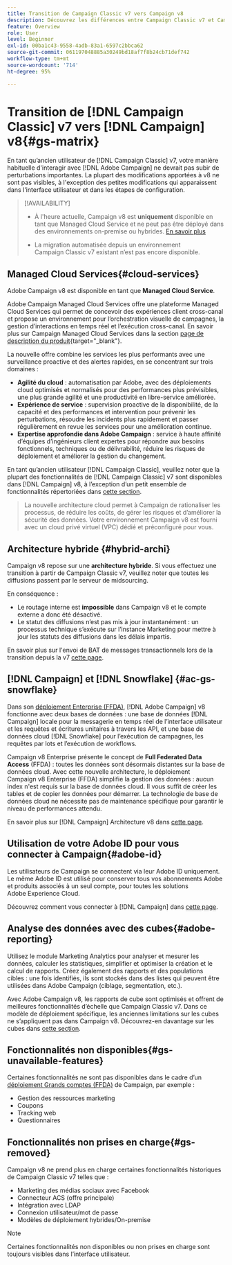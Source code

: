 ```yaml
---
title: Transition de Campaign Classic v7 vers Campaign v8
description: Découvrez les différences entre Campaign Classic v7 et Campaign v8.
feature: Overview
role: User
level: Beginner
exl-id: 00ba1c43-9558-4adb-83a1-6597c2bbca62
source-git-commit: 061197048885a30249bd18af7f8b24cb71def742
workflow-type: tm+mt
source-wordcount: '714'
ht-degree: 95%

---
```


# Transition de [!DNL Campaign Classic] v7 vers [!DNL Campaign] v8{#gs-matrix}

En tant qu’ancien utilisateur de [!DNL Campaign Classic] v7, votre manière habituelle d&#39;interagir avec [!DNL Adobe Campaign] ne devrait pas subir de perturbations importantes. La plupart des modifications apportées à v8 ne sont pas visibles, à l&#39;exception des petites modifications qui apparaissent dans l&#39;interface utilisateur et dans les étapes de configuration.

>[!AVAILABILITY]
>
>* À l&#39;heure actuelle, Campaign v8 est **uniquement** disponible en tant que Managed Cloud Service et ne peut pas être déployé dans des environnements on-premise ou hybrides. [En savoir plus](#cloud-services)
>
>* La migration automatisée depuis un environnement Campaign Classic v7 existant n’est pas encore disponible.


## Managed Cloud Services{#cloud-services}

Adobe Campaign v8 est disponible en tant que **Managed Cloud Service**.

Adobe Campaign Managed Cloud Services offre une plateforme Managed Cloud Services qui permet de concevoir des expériences client cross-canal et propose un environnement pour l’orchestration visuelle de campagnes, la gestion d’interactions en temps réel et l’exécution cross-canal. En savoir plus sur Campaign Managed Cloud Services dans la section [page de description du produit](https://helpx.adobe.com/fr/legal/product-descriptions/adobe-campaign-managed-cloud-services.html){target="_blank"}.

La nouvelle offre combine les services les plus performants avec une surveillance proactive et des alertes rapides, en se concentrant sur trois domaines :

* **Agilité du cloud** : automatisation par Adobe, avec des déploiements cloud optimisés et normalisés pour des performances plus prévisibles, une plus grande agilité et une productivité en libre-service améliorée.
* **Expérience de service** : supervision proactive de la disponibilité, de la capacité et des performances et intervention pour prévenir les perturbations, résoudre les incidents plus rapidement et passer régulièrement en revue les services pour une amélioration continue.
* **Expertise approfondie dans Adobe Campaign** : service à haute affinité d’équipes d’ingénieurs client expertes pour répondre aux besoins fonctionnels, techniques ou de délivrabilité, réduire les risques de déploiement et améliorer la gestion du changement.

En tant qu’ancien utilisateur [!DNL Campaign Classic], veuillez noter que la plupart des fonctionnalités de [!DNL Campaign Classic] v7 sont disponibles dans [!DNL Campaign] v8, à l’exception d’un petit ensemble de fonctionnalités répertoriées dans [cette section](#gs-removed).

>La nouvelle architecture cloud permet à Campaign de rationaliser les processus, de réduire les coûts, de gérer les risques et d’améliorer la sécurité des données. Votre environnement Campaign v8 est fourni avec un cloud privé virtuel (VPC) dédié et préconfiguré pour vous.


## Architecture hybride {#hybrid-archi}

Campaign v8 repose sur une **architecture hybride**. Si vous effectuez une transition à partir de Campaign Classic v7, veuillez noter que toutes les diffusions passent par le serveur de midsourcing.

En conséquence :

* Le routage interne est **impossible** dans Campaign v8 et le compte externe a donc été désactivé.
* Le statut des diffusions n’est pas mis à jour instantanément : un processus technique s’exécute sur l’instance Marketing pour mettre à jour les statuts des diffusions dans les délais impartis.


En savoir plus sur l&#39;envoi de BAT de messages transactionnels lors de la transition depuis la v7 [cette page](../send/transactional-template.md#transition-from-v7).


## [!DNL Campaign] et [!DNL Snowflake] {#ac-gs-snowflake}

Dans son [déploiement Enterprise (FFDA)](../architecture/enterprise-deployment.md), [!DNL Adobe Campaign] v8 fonctionne avec deux bases de données : une base de données [!DNL Campaign] locale pour la messagerie en temps réel de l’interface utilisateur et les requêtes et écritures unitaires à travers les API, et une base de données cloud [!DNL Snowflake] pour l’exécution de campagnes, les requêtes par lots et l’exécution de workflows.

Campaign v8 Enterprise présente le concept de **Full Federated Data Access** (FFDA) : toutes les données sont désormais distantes sur la base de données cloud. Avec cette nouvelle architecture, le déploiement Campaign v8 Enterprise (FFDA) simplifie la gestion des données : aucun index n&#39;est requis sur la base de données cloud. Il vous suffit de créer les tables et de copier les données pour démarrer. La technologie de base de données cloud ne nécessite pas de maintenance spécifique pour garantir le niveau de performances attendu.

En savoir plus sur [!DNL Campaign] Architecture v8 dans [cette page](../architecture/architecture.md).


## Utilisation de votre Adobe ID pour vous connecter à Campaign{#adobe-id}

Les utilisateurs de Campaign se connectent via leur Adobe ID uniquement. Le même Adobe ID est utilisé pour conserver tous vos abonnements Adobe et produits associés à un seul compte, pour toutes les solutions Adobe Experience Cloud.

Découvrez comment vous connecter à [!DNL Campaign] dans [cette page](connect.md).

## Analyse des données avec des cubes{#adobe-reporting}

Utilisez le module Marketing Analytics pour analyser et mesurer les données, calculer les statistiques, simplifier et optimiser la création et le calcul de rapports. Créez également des rapports et des populations cibles : une fois identifiés, ils sont stockés dans des listes qui peuvent être utilisées dans Adobe Campaign (ciblage, segmentation, etc.).

Avec Adobe Campaign v8, les rapports de cube sont optimisés et offrent de meilleures fonctionnalités d’échelle que Campaign Classic v7. Dans ce modèle de déploiement spécifique, les anciennes limitations sur les cubes ne s’appliquent pas dans Campaign v8. Découvrez-en davantage sur les cubes dans [cette section](../../v8/reporting/gs-cubes.md).

## Fonctionnalités non disponibles{#gs-unavailable-features}

Certaines fonctionnalités ne sont pas disponibles dans le cadre d’un [déploiement Grands comptes (FFDA)](../architecture/enterprise-deployment.md) de Campaign, par exemple :

* Gestion des ressources marketing
* Coupons
* Tracking web
* Questionnaires

## Fonctionnalités non prises en charge{#gs-removed}

Campaign v8 ne prend plus en charge certaines fonctionnalités historiques de Campaign Classic v7 telles que :

* Marketing des médias sociaux avec Facebook
* Connecteur ACS (offre principale)
* Intégration avec LDAP
* Connexion utilisateur/mot de passe
* Modèles de déploiement hybrides/On-premise


>[!NOTE]
>
>Certaines fonctionnalités non disponibles ou non prises en charge sont toujours visibles dans l’interface utilisateur.
